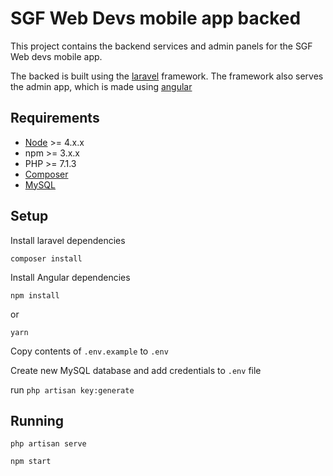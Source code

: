# SGF Web Devs mobile app backed
This project contains the backend services and admin panels for the SGF Web devs mobile app.

The backed is built using the [laravel](https://laravel.com/) framework. The framework also serves the admin app, which is made using [angular](https://angular.io/)

## Requirements
- [Node](https://nodejs.org/en/) >= 4.x.x
- npm >= 3.x.x
- PHP >= 7.1.3
- [Composer](https://getcomposer.org/)
- [MySQL](https://www.mysql.com/)

## Setup
Install laravel dependencies
```shell
composer install
```

Install Angular dependencies
```shell
npm install
```
or
```shell
yarn
```

Copy contents of `.env.example` to `.env`

Create new MySQL database and add credentials to `.env` file

run `php artisan key:generate`

## Running
```shell
php artisan serve
```
```shell
npm start
```